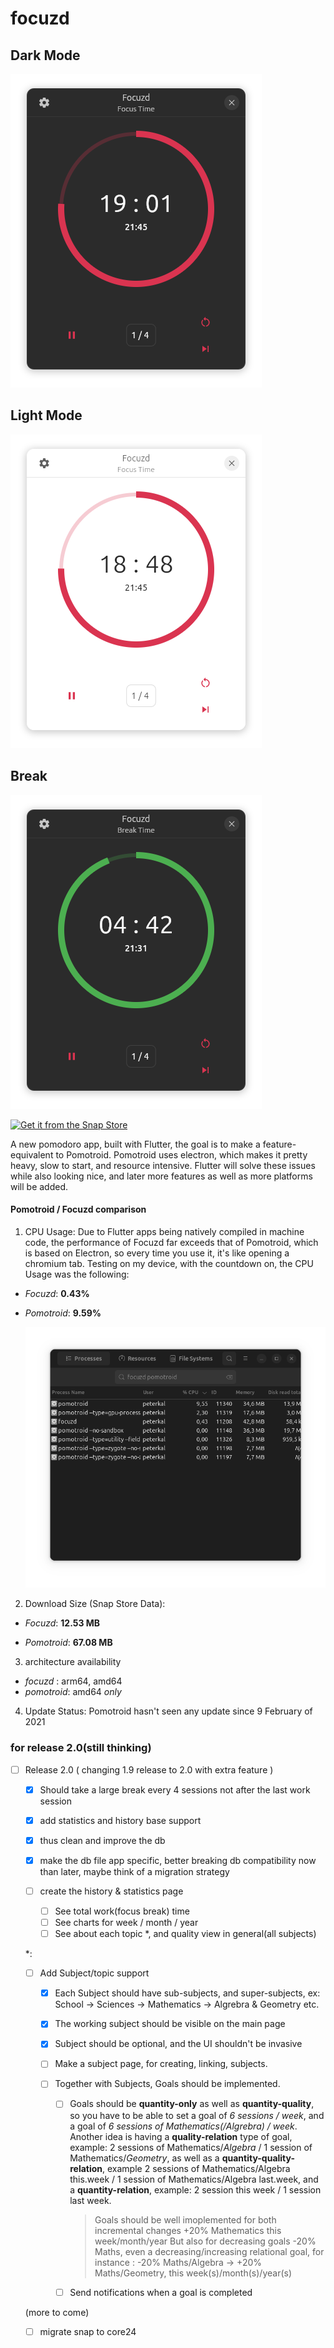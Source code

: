 # focuzd

## Dark Mode

![main page](screenshots/focuzd_dark.png)

## Light Mode

<img title="" src="screenshots/focuzd_light.png" alt="main page" data-align="inline">

## Break

![](screenshots/focuzd_dark_break.png)

[![Get it from the Snap Store](https://snapcraft.io/static/images/badges/en/snap-store-black.svg)](https://snapcraft.io/focuzd)

A new pomodoro app, built with Flutter, the goal is to make a feature-equivalent to Pomotroid. Pomotroid uses electron, which makes it pretty heavy, slow to start, and resource intensive. Flutter will solve these issues while also looking nice, and later more features as well as more platforms will be added.

#### Pomotroid / Focuzd comparison

1. CPU Usage:
   Due to Flutter apps being natively compiled in machine code, the performance of Focuzd
   far exceeds that of Pomotroid, which is based on Electron, so every time you use it,
   it's like opening a chromium tab.
   Testing on my device, with the countdown on, the CPU Usage was the following:

- _Focuzd_: **0.43%**

- _Pomotroid_: **9.59%**

  ![Comparison on System Monitor](screenshots/comparison.png)

2. Download Size (Snap Store Data):

- _Focuzd_: **12.53 MB**

- _Pomotroid_: **67.08 MB**

3. architecture availability

- _focuzd_ : arm64, amd64
- _pomotroid_: amd64 _only_

4. Update Status:
   Pomotroid hasn't seen any update since 9 February of 2021

### for release 2.0(still thinking)

- [ ] Release 2.0 ( changing 1.9 release to 2.0 with extra feature )

  - [x] Should take a large break every 4 sessions not after the last work session
  - [x] add statistics and history base support
  - [x] thus clean and improve the db
  - [x] make the db file app specific, better breaking db compatibility now than later, maybe think of a migration strategy

  - [ ] create the history & statistics page

    - [ ] See total work(focus break) time
    - [ ] See charts for week / month / year
    - [ ] See about each topic \*, and quality view in general(all subjects)

  \*:

  - [ ] Add Subject/topic support

    - [x] Each Subject should have sub-subjects, and super-subjects, ex: School -> Sciences -> Mathematics -> Algrebra & Geometry etc.
    - [x] The working subject should be visible on the main page
    - [x] Subject should be optional, and the UI shouldn't be invasive
    - [ ] Make a subject page, for creating, linking, subjects.

    - [ ] Together with Subjects, Goals should be implemented.
      - [ ] Goals should be **quantity-only** as well as **quantity-quality**, so you have to be able to set a goal of _6 sessions / week_, and a goal of _6 sessions of Mathematics(/Algrebra) / week_. Another idea is having a **quality-relation** type of goal, example: 2 sessions of Mathematics/_Algebra_ / 1 session of Mathematics/_Geometry_, as well as a **quantity-quality-relation**, example 2 sessions of Mathematics/Algebra this.week / 1 session of Mathematics/Algebra last.week, and a **quantity-relation**, example: 2 session this week / 1 session last week.
        > Goals should be well imoplemented for both incremental changes +20% Mathematics this week/month/year
        > But also for decreasing goals -20% Maths, even a decreasing/increasing relational goal, for instance :
        > -20% Maths/Algebra -> +20% Maths/Geometry, this week(s)/month(s)/year(s)
      - [ ] Send notifications when a goal is completed

  (more to come)

  - [ ] migrate snap to core24
